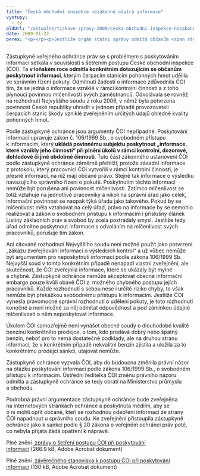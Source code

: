 ```yaml
---
title: "Česká obchodní inspekce nezákonně odpírá informace"
vystupy:
  - tz
oldUrl: "/aktualne/tiskove-zpravy-2009/ceska-obchodni-inspekce-nezakonne-odpira-informace"
date: 2009-01-22
perex: "<p></p><p>Jestliže orgán státní správy odmítá občanům <span style=\"FONT-WEIGHT: bold\">poskytnout informace</span> o výsledcích správního řízení bez zákonného důvodu, porušuje tím zákon. Setrvávání na takovém postoji navíc vážným způsobem podkopává léta pečlivě budovaný systém transparentnosti a otevřenosti veřejné správy.</p>"
---
```


<!-- imported from the old website -->

<p class="Normln-web" style="TEXT-DECORATION: none">Zástupkyně veřejného ochránce práv se s problémem s poskytováním informací setkala v souvislosti s šetřením postupu České obchodní inspekce (ČOI). Ta <span style="FONT-WEIGHT: bold">v loňském roce </span><span style="FONT-WEIGHT: bold">odmítla </span><span style="FONT-WEIGHT: bold">konkrétním </span><span style="FONT-WEIGHT: bold">dotazujícím se občanům poskytnout informaci</span>, kterým čerpacím stanicím pohonných hmot udělila ve správním řízení pokuty. Odmítnutí žádosti o informace zdůvodnila ČOI tím, že se jedná o informace vzniklé v rámci kontrolní činnosti a z toho plynoucí povinnou mlčenlivostí svých zaměstnanců. Odvolávala se rovněž na rozhodnutí Nejvyššího soudu z roku 2006, v němž byla potvrzena povinnost České republiky uhradit v jednom případě provozovateli čerpacích stanic škody vzniklé zveřejněním určitých údajů ohledně kvality pohonných hmot.</p><p class="Normln-web" style="TEXT-DECORATION: none">Podle zástupkyně ochránce jsou argumenty ČOI nepřípadné. Poskytování informací upravuje zákon č. 106/1999 Sb., o svobodném přístupu k informacím, který <span style="FONT-WEIGHT: bold">ukládá povinnému subjektu poskytnou</span><span style="FONT-WEIGHT: bold">t</span><span style="FONT-WEIGHT: bold"> „informace, které vznikly jeho činností</span><span style="FONT-WEIGHT: bold">“</span><span style="FONT-WEIGHT: bold"> při plnění úkolů v rámci kontrolní, dozorové, </span><span style="FONT-WEIGHT: bold">dohledové</span><span style="FONT-WEIGHT: bold"> či jiné obdobné činnosti</span>. Tuto část zákonného ustanovení ČOI podle zástupkyně ochránce záměrně přehlíží, protože zásadní informace z protokolu, který pracovníci ČOI vytvořili v rámci kontrolní činnosti, je přesně informací, na níž mají občané právo. Stejně tak informace o výsledku navazujícího správního řízení o pokutě. Poskytnutím těchto informací nemůže být porušena ani povinnost mlčenlivosti. Zatímco mlčenlivost se totiž vztahuje na jednotlivé pracovníky a nikoli na správní úřad jako celek, informační povinnost se naopak týká úřadu jako takového. Pokud by se mlčenlivost měla vztahovat na celý úřad, právo na informace by se nemohlo realizovat a zákon o svobodném přístupu k informacím i příslušný článek Listiny základních práv a svobod by zcela postrádaly smysl. Jestliže tedy úřad odmítne poskytnout informace s odvoláním na mlčenlivost svých pracovníků, porušuje tím zákon.</p><p class="Normln-web" style="TEXT-DECORATION: none">Ani citované rozhodnutí Nejvyššího soudu není možné použít jako potvrzení „zákazu zveřejňování informací o výsledcích kontrol“ a už vůbec nemůže být argumentem pro neposkytnutí informací podle zákona 106/1999 Sb. Nejvyšší soud v tomto konkrétním případě nenapadl vlastní zveřejnění, ale skutečnost, že ČOI zveřejnila informace, které se ukázaly být mylné a chybné. Zástupkyně ochránce nemůže akceptovat obecné informační embargo pouze kvůli obavě ČOI z  možného chybného postupu jejích pracovníků. Každé rozhodnutí s sebou nese i určité riziko chyby, to však nemůže být překážkou svobodnému přístupu k informacím. Jestliže ČOI vynesla pravomocné správní rozhodnutí o udělení pokuty, je toto rozhodnutí konečné a není možné za něj odmítat odpovědnost a pod záminkou údajné mlčenlivosti o něm neposkytovat informace.</p><p class="Normln-web" style="TEXT-DECORATION: none">Úkolem ČOI samozřejmě není vynášet obecné soudy o dlouhodobé kvalitě benzínu konkrétního prodejce, o tom, kdo prodává dobrý nebo špatný benzín, neboť pro to nemá dostatečné podklady, ale na druhou stranu informaci, že v konkrétním případě nekvalitní benzín zjistila a uložila za to konkrétnímu prodejci sankci, utajovat nemůže.</p><p class="Normln-web" style="TEXT-DECORATION: none">Zástupkyně ochránce vyzvala ČOI, aby do budoucna změnila právní názor na otázku poskytování informací podle zákona 106/1999 Sb., o svobodném přístupu k informacím. Ústřední ředitelka ČOI změnu právního názoru odmítla a zástupkyně ochránce se tedy obrátí na Ministerstvo průmyslu a obchodu.</p><p class="Normln-web" style="TEXT-DECORATION: none">Podrobná právní argumentace zástupkyně ochránce bude zveřejněna na internetových stránkách ochránce a poskytnuta médiím, aby se o ni mohli opřít občané, kteří se rozhodnou odepření informací ze strany ČOI napadnout u správního soudu. Ke zveřejnění přistoupila zástupkyně ochránce jako k sankci podle § 20 zákona o veřejném ochránci práv poté, co nebyla přijata žádá opatření k nápravě.</p><p class="Normln-web">Plné znění <a title="Otevření do nového okna" href="/uploads-import/STANOVISKA/pravo_na_informace/Vysledky_statni_kontroly/3186-08-DS-COI-ZZ.pdf" target="_blank"> zprávy o šetření postupu ČOI při poskytování informací</a> (266.9 kB, Adobe Acrobat dokument)</p><p class="Normln-web" style="TEXT-DECORATION: none">Plné znění <a title="Otevření do nového okna" href="/uploads-import/STANOVISKA/pravo_na_informace/Vysledky_statni_kontroly/3186-08-DS-COI-ZSO.pdf" target="_blank"> závěrečného stanoviska k postupu ČOI při poskytování informací</a> (130 kB, Adobe Acrobat dokument)</p><p class="Normln-web"> </p><p class="Normln-web"> </p>
